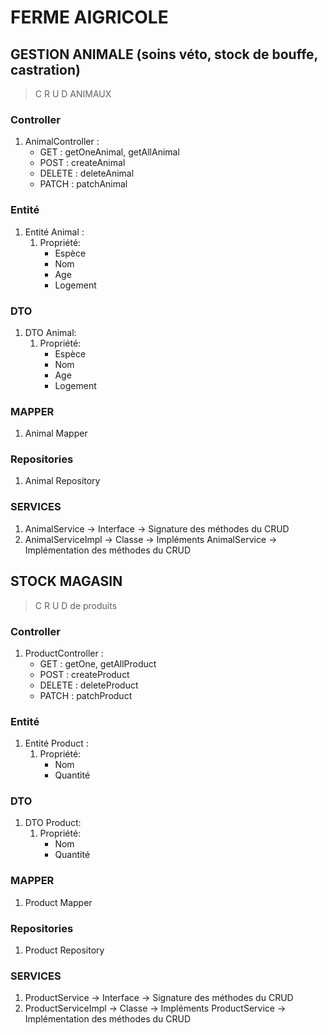 # FERME AIGRICOLE
## GESTION ANIMALE (soins véto, stock de bouffe, castration)
> C R U D ANIMAUX
### Controller
1. AnimalController : 
   - GET : getOneAnimal, getAllAnimal
   - POST : createAnimal
   - DELETE : deleteAnimal
   - PATCH : patchAnimal
### Entité
1. Entité Animal :
   1. Propriété:
        - Espèce
        - Nom
        - Age
        - Logement
### DTO
1. DTO Animal:
   1. Propriété: 
        - Espèce
        - Nom
        - Age
        - Logement
### MAPPER
1. Animal Mapper
### Repositories
1. Animal Repository
### SERVICES
1. AnimalService -> Interface -> Signature des méthodes du CRUD
2. AnimalServiceImpl -> Classe -> Impléments AnimalService -> Implémentation des méthodes du CRUD
## STOCK MAGASIN
> C R U D de produits 
### Controller
1. ProductController : 
   - GET : getOne, getAllProduct
   - POST : createProduct
   - DELETE : deleteProduct
   - PATCH : patchProduct
### Entité
1. Entité Product :
   1. Propriété:
        - Nom
        - Quantité
### DTO
1. DTO Product:
   1. Propriété: 
        - Nom
        - Quantité
### MAPPER
1. Product Mapper
### Repositories
1. Product Repository
### SERVICES
1. ProductService -> Interface -> Signature des méthodes du CRUD
2. ProductServiceImpl -> Classe -> Impléments ProductService -> Implémentation des méthodes du CRUD
